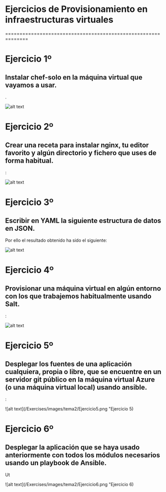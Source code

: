 # Ejercicios de Provisionamiento en infraestructuras virtuales
==============================================================

# Ejercicio 1º
## Instalar chef-solo en la máquina virtual que vayamos a usar.

.

![alt text](/Exercises/images/tema2/Ejercicio1.png "Ejercicio 1")

# Ejercicio 2º
## Crear una receta para instalar nginx, tu editor favorito y algún directorio y fichero que uses de forma habitual.

:

![alt text](/Exercises/images/tema2/Ejercicio2.png "Ejercicio 2")


# Ejercicio 3º
## Escribir en YAML la siguiente estructura de datos en JSON.


Por ello el resultado obtenido ha sido el siguiente:

![alt text](/Exercises/images/tema2/Ejercicio3.png "Ejercicio 3")

# Ejercicio 4º
## Provisionar una máquina virtual en algún entorno con los que trabajemos habitualmente usando Salt.

:

![alt text](/Exercises/images/tema2/Ejercicio4.png "Ejercicio 4")

# Ejercicio 5º
## Desplegar los fuentes de una aplicación cualquiera, propia o libre, que se encuentre en un servidor git público en la máquina virtual Azure (o una máquina virtual local) usando ansible.

:

![alt text](/Exercises/images/tema2/Ejercicio5.png "Ejercicio 5)

# Ejercicio 6º
## Desplegar la aplicación que se haya usado anteriormente con todos los módulos necesarios usando un playbook de Ansible.

Ut

![alt text](/Exercises/images/tema2/Ejercicio6.png "Ejercicio 6)
